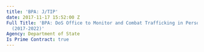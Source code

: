 ```yaml
---
title: 'BPA: J/TIP'
date: 2017-11-17 15:52:00 Z
Full Title: 'BPA: DoS Office to Monitor and Combat Trafficking in Persons (J/TIP)
  (2017-2022)'
Agency: Department of State
Is Prime Contract: true
---
```


